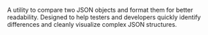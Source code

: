 A utility to compare two JSON objects and format them for better readability. Designed to help testers and developers quickly identify differences and cleanly visualize complex JSON structures.
